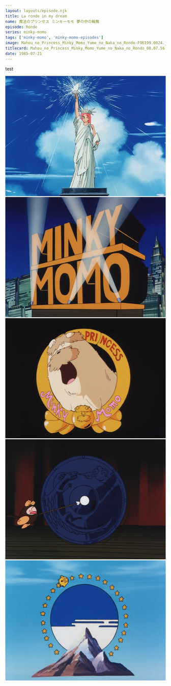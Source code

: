 ```yaml
---
layout: layouts/episode.njk
title: La ronde in my dream
name: 魔法のプリンセス ミンキーモモ 夢の中の輪舞
episode: Ronde
series: minky-momo
tags: ['minky-momo', 'minky-momo-episodes']
image: Mahou_no_Princess_Minky_Momo_Yume_no_Naka_no_Rondo-F96199.0024.jpg
titlecard: Mahou_no_Princess_Minky_Momo_Yume_no_Naka_no_Rondo_00.07.56.529.jpg
date: 1985-07-21
---
```


test 

<div class="gallery">
    <img src="..\Media\Mahou no Princess Minky Momo Yume no Naka no Rondo - T00.01.57.451-F2816.0010.jpg">
    <img src="..\Media\Mahou no Princess Minky Momo Yume no Naka no Rondo - T00.01.59.995-F2877.0001.jpg">
    <img src="..\Media\Mahou no Princess Minky Momo Yume no Naka no Rondo - T00.02.04.207-F2978.0002.jpg">
    <img src="..\Media\Mahou no Princess Minky Momo Yume no Naka no Rondo - T00.02.06.918-F3043.0003.jpg">
    <img src="..\Media\Mahou no Princess Minky Momo Yume no Naka no Rondo - T00.02.09.171-F3097.0004.jpg">
</div>